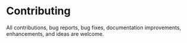 # Contributing

 All contributions, bug reports, bug fixes, documentation improvements, enhancements, and ideas are welcome.

